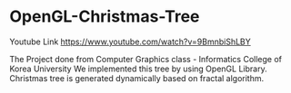 # OpenGL-Christmas-Tree

Youtube Link 
https://www.youtube.com/watch?v=9BmnbiShLBY

The Project done from Computer Graphics class - Informatics College of Korea University
We implemented this tree by using OpenGL Library.
Christmas tree is generated dynamically based on fractal algorithm.
